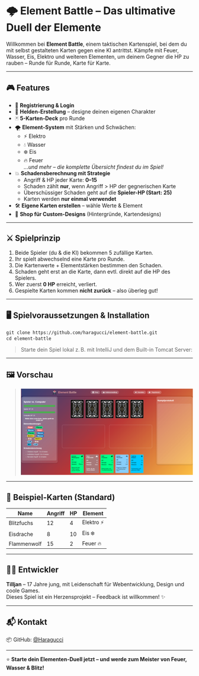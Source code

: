 # 🌩️ Element Battle – Das ultimative Duell der Elemente

Willkommen bei **Element Battle**, einem taktischen Kartenspiel, bei dem du mit selbst gestalteten Karten gegen eine KI antrittst. Kämpfe mit Feuer, Wasser, Eis, Elektro und weiteren Elementen, um deinem Gegner die HP zu rauben – Runde für Runde, Karte für Karte.

---

## 🎮 Features

- 🔐 **Registrierung & Login**
- 🧝 **Helden-Erstellung** – designe deinen eigenen Charakter
- 🃏 **5-Karten-Deck** pro Runde
- 🌪️ **Element-System** mit Stärken und Schwächen:
  - ⚡ Elektro
  - 💧 Wasser
  - ❄️ Eis
  - 🔥 Feuer  
  *...und mehr – die komplette Übersicht findest du im Spiel!*
- 💥 **Schadensberechnung mit Strategie**
  - Angriff & HP jeder Karte: **0–15**
  - Schaden zählt **nur**, wenn Angriff > HP der gegnerischen Karte
  - Überschüssiger Schaden geht auf die **Spieler-HP (Start: 25)**
  - Karten werden **nur einmal verwendet**
- 🛠️ **Eigene Karten erstellen** – wähle Werte & Element
- 🎨 **Shop für Custom-Designs** (Hintergründe, Kartendesigns)

---

## ⚔️ Spielprinzip

1. Beide Spieler (du & die KI) bekommen 5 zufällige Karten.
2. Ihr spielt abwechselnd eine Karte pro Runde.
3. Die Kartenwerte + Elementstärken bestimmen den Schaden.
4. Schaden geht erst an die Karte, dann evtl. direkt auf die HP des Spielers.
5. Wer zuerst **0 HP** erreicht, verliert.
6. Gespielte Karten kommen **nicht zurück** – also überleg gut!

---

## 🖥️ Spielvoraussetzungen & Installation

```
git clone https://github.com/haragucci/element-battle.git
cd element-battle
```

> Starte dein Spiel lokal z. B. mit IntelliJ und dem Built-in Tomcat Server:  

---

## 🖼️ Vorschau

> ![Gameplay-Vorschau](vorschau.png)

---

## 🔮 Beispiel-Karten (Standard)

| Name         | Angriff | HP  | Element     |
|--------------|---------|-----|-------------|
| Blitzfuchs   | 12      | 4   | Elektro ⚡    |
| Eisdrache    | 8       | 10  | Eis ❄️        |
| Flammenwolf  | 15      | 2   | Feuer 🔥     |


---

## 👩‍💻 Entwickler

**Tilljan** – 17 Jahre jung, mit Leidenschaft für Webentwicklung, Design und coole Games.  
Dieses Spiel ist ein Herzensprojekt – Feedback ist willkommen! ✨

---

## 📬 Kontakt

📦 GitHub: [@Haragucci](https://github.com/Haragucci)

---

⭐ **Starte dein Elementen-Duell jetzt – und werde zum Meister von Feuer, Wasser & Blitz!**
